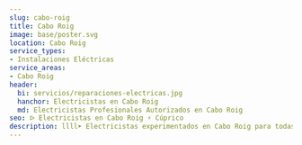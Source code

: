 ```yaml
---
slug: cabo-roig
title: Cabo Roig
image: base/poster.svg
location: Cabo Roig
service_types:
- Instalaciones Eléctricas
service_areas:
- Cabo Roig
header:
  bi: servicios/reparaciones-electricas.jpg
  hanchor: Electricistas en Cabo Roig
  md: Electricistas Profesionales Autorizados en Cabo Roig
seo: ᐅ Electricistas en Cabo Roig ⚡️ Cúprico
description: llll➤ Electricistas experimentados en Cabo Roig para todas tus necesidades eléctricas. Servicio rápido, eficaz y de confianza ✅ ¡Contáctanos!
---
```


